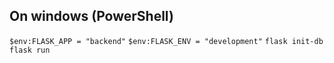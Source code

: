 ## On windows (PowerShell)

`$env:FLASK_APP = "backend"`
`$env:FLASK_ENV = "development"`
`flask init-db`
`flask run`